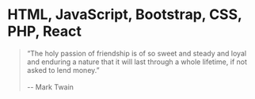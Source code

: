# HTML, JavaScript, Bootstrap, CSS, PHP, React
> “The holy passion of friendship is of so sweet and steady and loyal and enduring a nature that it will last through a whole lifetime, if not asked to lend money.”
> <br>
> <Br>
>  -- Mark Twain



